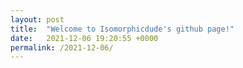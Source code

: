 ```yaml
---
layout: post
title:  "Welcome to Isomorphicdude's github page!"
date:   2021-12-06 19:20:55 +0000
permalink: /2021-12-06/
---
```




